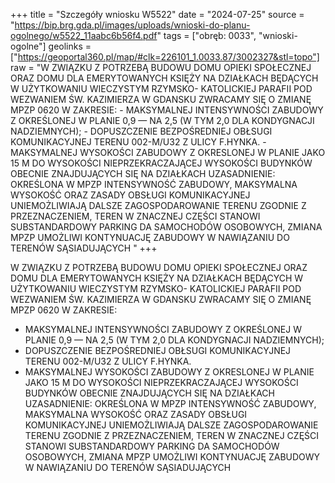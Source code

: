 +++
title = "Szczegóły wniosku W5522"
date = "2024-07-25"
source = "https://bip.brg.gda.pl/images/uploads/wnioski-do-planu-ogolnego/w5522_11aabc6b56f4.pdf"
tags = ["obręb: 0033", "wnioski-ogolne"]
geolinks = ["https://geoportal360.pl/map/#clk=226101_1.0033.87/3002327&stl=topo"]
raw = "W ZWIĄZKU Z POTRZEBĄ BUDOWU DOMU OPIEKI SPOŁECZNEJ ORAZ DOMU DLA EMERYTOWANYCH KSIĘŻY NA DZIAŁKACH BĘDĄCYCH W UŻYTKOWANIU WIECZYSTYM RZYMSKO- KATOLICKIEJ PARAFII POD WEZWANIEM ŚW. KAZIMIERZA W GDANSKU ZWRACAMY SIĘ O ZMIANĘ MPZP 0620 W ZAKRESIE: - MAKSYMALNEJ INTENSYWNOŚCI ZABUDOWY Z OKREŚLONEJ W PLANIE 0,9 — NA 2,5 (W TYM 2,0 DLA KONDYGNACJI NADZIEMNYCH); - DOPUSZCZENIE BEZPOŚREDNIEJ OBŁSUGI KOMUNIKACYJNEJ TERENU 002-M/U32 Z ULICY F.HYNKA. - MAKSYMALNEJ WYSOKOŚCI ZABUDOWY Z OKRESLONEJ W PLANIE JAKO 15 M DO WYSOKOŚCI NIEPRZEKRACZAJĄCEJ WYSOKOŚCI BUDYNKÓW OBECNIE ZNAJDUJĄCYCH SIĘ NA DZIAŁKACH UZASADNIENIE: OKREŚLONA W MPZP INTENSYWNOŚĆ ZABUDOWY, MAKSYMALNA WYSOKOŚĆ ORAZ ZASADY OBSŁUGI KOMUNIKACYJNEJ UNIEMOŻLIWIAJĄ DALSZE ZAGOSPODAROWANIE TERENU ZGODNIE Z PRZEZNACZENIEM, TEREN W ZNACZNEJ CZĘŚCI STANOWI SUBSTANDARDOWY PARKING DA SAMOCHODÓW OSOBOWYCH, ZMIANA MPZP UMOŻLIWI KONTYNUACJĘ ZABUDOWY W NAWIĄZANIU DO TERENÓW SĄSIADUJĄCYCH "
+++

W ZWIĄZKU Z POTRZEBĄ BUDOWU DOMU OPIEKI SPOŁECZNEJ ORAZ DOMU DLA
EMERYTOWANYCH KSIĘŻY NA DZIAŁKACH BĘDĄCYCH W UŻYTKOWANIU WIECZYSTYM RZYMSKO-
KATOLICKIEJ PARAFII POD WEZWANIEM ŚW. KAZIMIERZA W GDANSKU ZWRACAMY SIĘ O ZMIANĘ
MPZP 0620 W ZAKRESIE:
- MAKSYMALNEJ INTENSYWNOŚCI ZABUDOWY Z OKREŚLONEJ W PLANIE 0,9 — NA 2,5 (W TYM 2,0
DLA KONDYGNACJI NADZIEMNYCH);
- DOPUSZCZENIE BEZPOŚREDNIEJ OBŁSUGI KOMUNIKACYJNEJ TERENU 002-M/U32 Z ULICY
F.HYNKA.
- MAKSYMALNEJ WYSOKOŚCI ZABUDOWY Z OKRESLONEJ W PLANIE JAKO 15 M DO WYSOKOŚCI
NIEPRZEKRACZAJĄCEJ WYSOKOŚCI BUDYNKÓW OBECNIE ZNAJDUJĄCYCH SIĘ NA DZIAŁKACH
UZASADNIENIE:
OKREŚLONA W MPZP INTENSYWNOŚĆ ZABUDOWY, MAKSYMALNA WYSOKOŚĆ ORAZ ZASADY
OBSŁUGI KOMUNIKACYJNEJ UNIEMOŻLIWIAJĄ DALSZE ZAGOSPODAROWANIE TERENU ZGODNIE
Z PRZEZNACZENIEM, TEREN W ZNACZNEJ CZĘŚCI STANOWI SUBSTANDARDOWY PARKING DA
SAMOCHODÓW OSOBOWYCH, ZMIANA MPZP UMOŻLIWI KONTYNUACJĘ ZABUDOWY W
NAWIĄZANIU DO TERENÓW SĄSIADUJĄCYCH



